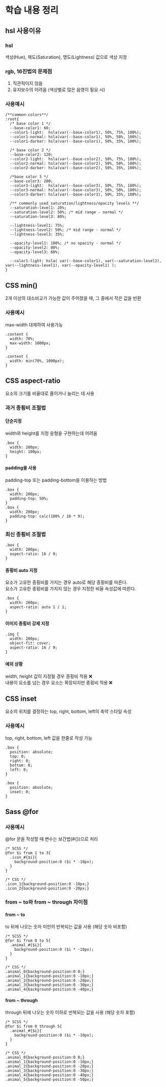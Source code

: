# 학습 내용 정리
## hsl 사용이유
### hsl
색상(Hue), 채도(Saturation), 명도(Lightness) 값으로 색상 지정
### rgb, 16진법의 문제점
1. 직관적이지 않음
2. 유지보수의 어려움 (색상별로 많은 음영이 필요 시)
### 사용예시
```
/**common-colors**/ 
:root{
  /* base color 1 */
  --base-color1: 60;
  --color1-light:  hsla(var(--base-color1), 50%, 75%, 100%);
  --color1-normal: hsla(var(--base-color1), 50%, 50%, 100%);
  --color1-darker: hsla(var(--base-color1), 50%, 35%, 100%);
  
  /* base color 2 */
  --base-color2: 120;
  --color2-light:  hsla(var(--base-color2), 50%, 75%, 100%);
  --color2-normal: hsla(var(--base-color2), 50%, 50%, 100%);
  --color2-darker: hsla(var(--base-color2), 50%, 35%, 100%);
  
  /*base color 3 */
  --base-color3: 200; 
  --color3-light:  hsla(var(--base-color3), 50%, 75%, 100%);
  --color3-normal: hsla(var(--base-color3), 50%, 50%, 100%);
  --color3-darker: hsla(var(--base-color3), 50%, 35%, 100%);
  
  /** commonly used saturation/lightness/opacity levels **/ 
  --saturation-level1: 20%;
  --saturation-level2: 50%; /* mid range - normal */
  --saturation-level3: 80%;
  
  --lightness-level1: 75%;
  --lightness-level2: 50%; /* mid range - normal */
  --lightness-level3: 35%;
  
  --opacity-level1: 100%; /* no opacity - normal */
  --opacity-level2: 80%;
  --opacity-level3: 60%;
  
  --color1-light: hsla( var(--base-color1), var(--saturation-level2), var(--lightness-level1), var(--opacity-level1) );
}
```
## CSS min()
2개 이상의 대소비교가 가능한 값이 주어졌을 때, 그 중에서 작은 값을 반환
### 사용예시
max-width 대체하여 사용가능
```
.content {
  width: 70%;
  max-width: 1000px;
}

.content {
  width: min(70%, 1000px);
}
```
## CSS aspect-ratio
요소의 크기를 비율대로 줄이거나 늘리는 데 사용
### 과거 종횡비 조절법
#### 단순지정
width와 height를 지정
응형을 구현하는데 어려움
```
.box {
  width: 200px;
  height: 100px;
}
```
#### padding을 사용
padding-top 또는 padding-bottom을 이용하는 방법
```
.box {
  width: 200px;
  padding-top: 50%;
}
.box {
  width: 200px;
  padding-top: calc(100% / 16 * 9);
}
```
### 최신 종횡비 조절법
```
.box {
  width: 200px;
  aspect-ratio: 16 / 9;
}
```
####  종횡비 auto 지정
요소가 고유한 종횡비를 가지는 경우 auto로 해당 종횡비를 따른다.  
요소가 고유한 종횡비를 가지지 않는 경우 지정한 비율 속성값에 따른다.
```
.box {
  width: 200px;
  aspect-ratio: auto 1 / 1;
}
```
#### 이미지 종횡비 강제 지정
```
.img {
  width: 200px;
  object-fit: cover;
  aspect-ratio: 16 / 9;
}
```
#### 예외 상황
width, height 값이 지정될 경우 종횡비 적용 ❌  
내용이 요소를 넘는 경우 요소는 확장되지만 종횡비 적용 ❌
## CSS inset
요소의 위치를 결정하는 top, right, bottom, left의 축약 스타일 속성
### 사용예시
top, right, bottom, left 값을 한줄로 작성 가능
```
.box {
  position: absolute;
  top: 0;
  right: 0;
  bottom: 0;
  left: 0;
}

.box {
  position: absolute;
  inset: 0;
}
```
## Sass @for
### 사용예시
@for 문을 작성할 때 변수는 보간법(#{})으로 처리
```
/* SCSS */
@for $i from 1 to 3{
  .icon_#{$i}{
    background-position:0 ($i * -10px);
  }
}

/* CSS */
.icon_1{background-position:0 -10px;}
.icon_2{background-position:0 -20px;}
```
### from ~ to와 from ~ through 차이점
#### from ~ to
to 뒤에 나오는 숫자 미만의 반복되는 값을 사용 (해당 숫자 비포함)
```
/* SCSS */
@for $i from 0 to 5{
  .animal_#{$i}{
    background-position:0 ($i * -10px);
  }
}

/* CSS */
.animal_0{background-position:0 0;}
.animal_1{background-position:0 -10px;}
.animal_2{background-position:0 -20px;}
.animal_3{background-position:0 -30px;}
.animal_4{background-position:0 -40px;}
```
#### from ~ through
through 뒤에 나오는 숫자 이하로 반복되는 값을 사용 (해당 숫자 포함)
```
/* SCSS */
@for $i from 0 through 5{
  .animal_#{$i}{
    background-position:0 ($i * -10px);
  }
}

/* CSS */
.animal_0{background-position:0 0;}
.animal_1{background-position:0 -10px;}
.animal_2{background-position:0 -20px;}
.animal_3{background-position:0 -30px;}
.animal_4{background-position:0 -40px;}
.animal_5{background-position:0 -50px;}
```
